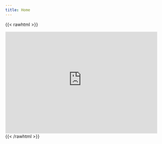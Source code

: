 ```yaml
---
title: Home
---
```


{{< rawhtml >}}

<iframe src="https://radekpadrta.substack.com/embed" width="480" height="320" style="border:1px solid #EEE; background:white;" frameborder="0" scrolling="no"></iframe>
{{< /rawhtml >}}